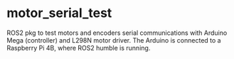 # motor_serial_test

ROS2 pkg to test motors and encoders serial communications with Arduino Mega (controller) and L298N motor driver. The Arduino is connected to a Raspberry Pi 4B, where ROS2 humble is running. 
